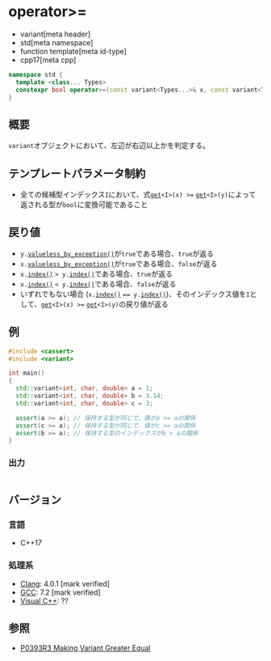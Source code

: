 # operator>=
* variant[meta header]
* std[meta namespace]
* function template[meta id-type]
* cpp17[meta cpp]

```cpp
namespace std {
  template <class... Types>
  constexpr bool operator>=(const variant<Types...>& x, const variant<Types...>& y);
}
```

## 概要
`variant`オブジェクトにおいて、左辺が右辺以上かを判定する。


## テンプレートパラメータ制約
- 全ての候補型インデックス`I`において、式[`get`](get.md)`<I>(x) >=` [`get`](get.md)`<I>(y)`によって返される型が`bool`に変換可能であること


## 戻り値
- `y.`[`valueless_by_exception()`](valueless_by_exception.md)が`true`である場合、`true`が返る
- `x.`[`valueless_by_exception()`](valueless_by_exception.md)が`true`である場合、`false`が返る
- `x.`[`index()`](index.md) `> y.`[`index()`](index.md)である場合、`true`が返る
- `x.`[`index()`](index.md) `< y.`[`index()`](index.md)である場合、`false`が返る
- いずれでもない場合 (`x.`[`index()`](index.md) `== y.`[`index()`](index.md))、そのインデックス値を`I`として、[`get`](get.md)`<I>(x) >=` [`get`](get.md)`<I>(y)`の戻り値が返る


## 例
```cpp example
#include <cassert>
#include <variant>

int main()
{
  std::variant<int, char, double> a = 1;
  std::variant<int, char, double> b = 3.14;
  std::variant<int, char, double> c = 3;

  assert(a >= a); // 保持する型が同じで、値がa >= aの関係
  assert(c >= a); // 保持する型が同じで、値がc >= aの関係
  assert(b >= a); // 保持する型のインデックスがb > aの関係
}
```

### 出力
```
```

## バージョン
### 言語
- C++17

### 処理系
- [Clang](/implementation.md#clang): 4.0.1 [mark verified]
- [GCC](/implementation.md#gcc): 7.2 [mark verified]
- [Visual C++](/implementation.md#visual_cpp): ??


## 参照
- [P0393R3 Making Variant Greater Equal](http://www.open-std.org/jtc1/sc22/wg21/docs/papers/2016/p0393r3.html)
